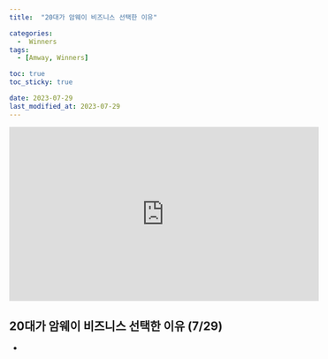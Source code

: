 ```yaml
---
title:  "20대가 암웨이 비즈니스 선택한 이유" 

categories:
  -  Winners
tags:
  - [Amway, Winners]

toc: true
toc_sticky: true

date: 2023-07-29
last_modified_at: 2023-07-29
---
```



<iframe width="560" height="315" src="https://www.youtube.com/embed/hpnLkj5bJKk" title="YouTube video player" frameborder="0" allow="accelerometer; autoplay; clipboard-write; encrypted-media; gyroscope; picture-in-picture; web-share" allowfullscreen></iframe>



## 20대가 암웨이 비즈니스 선택한 이유 (7/29)

+ 